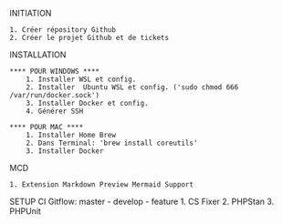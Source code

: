 INITIATION

    1. Créer répository Github
    2. Créer le projet Github et de tickets

INSTALLATION

    **** POUR WINDOWS ****
        1. Installer WSL et config.
        2. Installer  Ubuntu WSL et config. ('sudo chmod 666 /var/run/docker.sock')
        3. Installer Docker et config.
        4. Générer SSH

    **** POUR MAC ****
        1. Installer Home Brew 
        2. Dans Terminal: 'brew install coreutils'
        3. Installer Docker

MCD

    1. Extension Markdown Preview Mermaid Support

SETUP CI
    Gitflow: master - develop - feature
    1. CS Fixer
    2. PHPStan
    3. PHPUnit
    